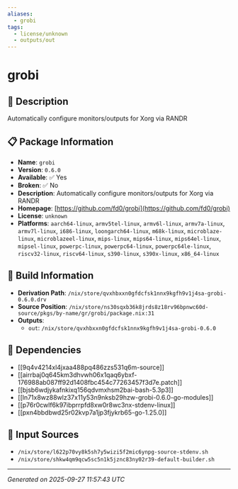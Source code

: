 ```yaml
---
aliases:
  - grobi
tags:
  - license/unknown
  - outputs/out
---
```


# grobi

## 📝 Description

Automatically configure monitors/outputs for Xorg via RANDR

## 📋 Package Information

- **Name**: `grobi`
- **Version**: `0.6.0`
- **Available**: ✅ Yes
- **Broken**: ✅ No
- **Description**: Automatically configure monitors/outputs for Xorg via RANDR
- **Homepage**: [https://github.com/fd0/grobi](https://github.com/fd0/grobi)
- **License**: `unknown`
- **Platforms**: `aarch64-linux`, `armv5tel-linux`, `armv6l-linux`, `armv7a-linux`, `armv7l-linux`, `i686-linux`, `loongarch64-linux`, `m68k-linux`, `microblaze-linux`, `microblazeel-linux`, `mips-linux`, `mips64-linux`, `mips64el-linux`, `mipsel-linux`, `powerpc-linux`, `powerpc64-linux`, `powerpc64le-linux`, `riscv32-linux`, `riscv64-linux`, `s390-linux`, `s390x-linux`, `x86_64-linux`

## 🔧 Build Information

- **Derivation Path**: `/nix/store/qvxhbxxn0gfdcfsk1nnx9kgfh9v1j4sa-grobi-0.6.0.drv`
- **Source Position**: `/nix/store/ns30sqxb36k8jrds8z18rv96bpnwc60d-source/pkgs/by-name/gr/grobi/package.nix:31`
- **Outputs**:
  - `out`:  `/nix/store/qvxhbxxn0gfdcfsk1nnx9kgfh9v1j4sa-grobi-0.6.0`

## 🔗 Dependencies

- [[9q4v4214xl4jxaa488pq486zzs531q6m-source]]
- [[airrbaj0q645km3dhvwh06x1qaq6ybxf-176988ab087ff92d1408fbc454c77263457f3d7e.patch]]
- [[bjsb6wdjykafnkixq156qdvmxhsm2bai-bash-5.3p3]]
- [[ln71x8wz88wlz37x11y53n9nksb29hzw-grobi-0.6.0-go-modules]]
- [[p76r0cwlf6k97ibprrpfd8xw0r8wc3nx-stdenv-linux]]
- [[pxn4bbdbwd25r02kvp7a1jp3fjykrb65-go-1.25.0]]

## 📁 Input Sources

- `/nix/store/l622p70vy8k5sh7y5wizi5f2mic6ynpg-source-stdenv.sh`
- `/nix/store/shkw4qm9qcw5sc5n1k5jznc83ny02r39-default-builder.sh`

---
*Generated on 2025-09-27 11:57:43 UTC*
